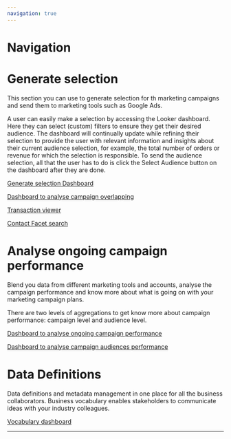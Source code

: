 ```yaml
---
navigation: true
---
```


# Navigation

# Generate selection

This section you can use to generate selection for th marketing campaigns and send them to marketing tools such as Google Ads.

A user can easily make a selection by accessing the Looker dashboard. Here they can select (custom) filters to ensure they get their desired audience. The dashboard will continually update while refining their selection to provide the user with relevant information and insights about their current audience selection, for example, the total number of orders or revenue for which the selection is responsible. To send the audience selection, all that the user has to do is click the Select Audience button on the dashboard after they are done.


[Generate selection Dashboard](https://crystalloids.eu.looker.com/dashboards/56)

[Dashboard to analyse campaign overlapping]()

[Transaction viewer]()

[Contact Facet search]()

# Analyse ongoing campaign performance

Blend you data from different marketing tools and accounts, analyse the campaign performance and know more about what is going on with your marketing campaign plans.

There are two levels of aggregations to get know more about campaign performance: campaign level and audience level.


[Dashboard to analyse ongoing campaign performance](https://crystalloids.eu.looker.com/dashboards/64)

[Dashboard to analyse campaign audiences performance]()

# Data Definitions

Data definitions and metadata management in one place for all the business collaborators. Business vocabulary enables stakeholders to communicate ideas with your industry colleagues.

[Vocabulary dashboard](https://crystalloids.eu.looker.com/dashboards/58)

---
